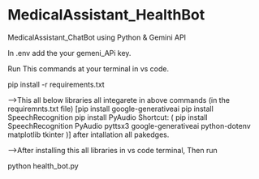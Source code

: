 # MedicalAssistant_HealthBot
MedicalAssistant_ChatBot using Python & Gemini API

In .env add the your gemeni_APi key.

Run This commands at your terminal in vs code. 

pip install -r requirements.txt

-->This all below libraries all integarete in above commands (in the requiremnts.txt file)
[pip install google-generativeai
pip install SpeechRecognition
pip install PyAudio
Shortcut: (  pip install SpeechRecognition PyAudio pyttsx3 google-generativeai python-dotenv matplotlib tkinter  )]
after intallation all pakedges. 


-->After installing this all libraries in vs code terminal, Then run

python health_bot.py
